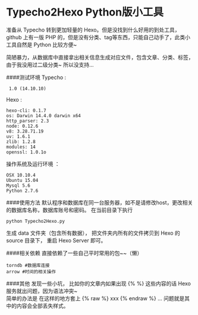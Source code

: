 # Typecho2Hexo Python版小工具
准备从 Typecho 转到更加轻量的 Hexo。但是没找到什么好用的到处工具，github 上有一版 PHP 的，但是没有分类、tag等东西，只能自己动手了，此类小工具自然是 Python 比较方便~  
  
简陋暴力，从数据库中直接拿出相关信息生成对应文件，包含文章、分类、标签，由于我没用过二级分类~ 所以没支持...

####测试环境
Typecho :

	 1.0 (14.10.10)
	 
Hexo :

	hexo-cli: 0.1.7
	os: Darwin 14.4.0 darwin x64
	http_parser: 2.3
	node: 0.12.6
	v8: 3.28.71.19
	uv: 1.6.1
	zlib: 1.2.8
	modules: 14
	openssl: 1.0.1o

操作系统及运行环境 ：

	OSX 10.10.4
	Ubuntu 15.04	
	Mysql 5.6
	Python 2.7.6
	
	
####使用方法
默认程序和数据库在同一台服务器，如不是请修改host，更改相关的数据库名称，数据库账号和密码。
在当前目录下执行

	python Typecho2Hexo.py
	
生成 data 文件夹（包含所有数据）， 把文件夹内所有的文件拷贝到 Hexo 的 source 目录下， 重启 Hexo Server 即可。

####相关依赖 
直接依赖了一些自己平时常用的包~~（懒）

	torndb #数据库连接
	arrow #时间的相关操作
	
	
####其他
发现一些小坑， 比如你的文章内如果出现 {% %} 这些内容的话 Hexo 服务就出问题，因为语法冲突~  
简单的办法是 在这样的地方套上  {% raw %} xxx {% endraw %} ... 问题就是其中的内容会全部丢失样式。